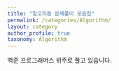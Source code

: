 ```yaml
---
title: "알고리즘 문제풀이 모음집"
permalink: /categories/Algorithm/
layout: category
author_profile: true
taxonomy: Algorithm
---
```

백준 프로그래머스 위주로 풀고 있습니다.
